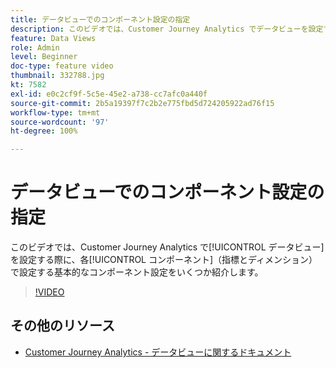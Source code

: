 ```yaml
---
title: データビューでのコンポーネント設定の指定
description: このビデオでは、Customer Journey Analytics でデータビューを設定する際に、各コンポーネント（指標とディメンション）で設定する基本的なコンポーネント設定をいくつか紹介します。
feature: Data Views
role: Admin
level: Beginner
doc-type: feature video
thumbnail: 332788.jpg
kt: 7582
exl-id: e0c2cf9f-5c5e-45e2-a738-cc7afc0a440f
source-git-commit: 2b5a19397f7c2b2e775fbd5d724205922ad76f15
workflow-type: tm+mt
source-wordcount: '97'
ht-degree: 100%

---
```


# データビューでのコンポーネント設定の指定

このビデオでは、Customer Journey Analytics で[!UICONTROL データビュー]を設定する際に、各[!UICONTROL コンポーネント]（指標とディメンション）で設定する基本的なコンポーネント設定をいくつか紹介します。

>[!VIDEO](https://video.tv.adobe.com/v/332788/?quality=12&learn=on)

## その他のリソース

* [Customer Journey Analytics - データビューに関するドキュメント](https://experienceleague.adobe.com/docs/analytics-platform/using/cja-dataviews/create-dataview.html?lang=ja)
